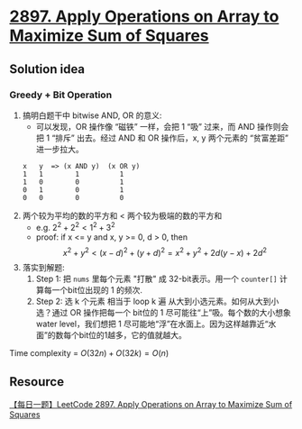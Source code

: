 # [2897. Apply Operations on Array to Maximize Sum of Squares](https://leetcode.com/problems/apply-operations-on-array-to-maximize-sum-of-squares/description/)

## Solution idea
### Greedy + Bit Operation
1. 搞明白题干中 bitwise AND, OR 的意义:
    * 可以发现，OR 操作像 “磁铁” 一样，会把 1 “吸” 过来，而 AND 操作则会把 1 “排斥” 出去。经过 AND 和 OR 操作后，x, y 两个元素的 “贫富差距” 进一步拉大。 
    ```
    x   y  => (x AND y)  (x OR y)
    1   1        1          1
    1   0        0          1
    0   1        0          1
    0   0        0          0
    ```
2. 两个较为平均的数的平方和 < 两个较为极端的数的平方和
    * e.g. $2^2 + 2^2 < 1^2 + 3^2$
    * proof: if x <= y and x, y >= 0, d > 0, then
$$
x^2 + y^2 < (x-d)^2 + (y+d)^2 = x^2 + y^2 + 2d(y-x) + 2d^2
$$
3. 落实到解题:
    1. Step 1: 把 `nums` 里每个元素 "打散" 成 32-bit表示。用一个 `counter[]` 计算每一个bit位出现的 1 的频次.
    2. Step 2: 选 k 个元素 相当于 loop k 遍 从大到小选元素。如何从大到小选？通过 OR 操作把每一个 bit位的 1 尽可能往“上”吸。每个数的大小想象water level，我们想把 1 尽可能地“浮”在水面上。因为这样越靠近“水面”的数每个bit位的1越多，它的值就越大。

Time complexity = $O(32n) + O(32k) = O(n)$



## Resource
[【每日一题】LeetCode 2897. Apply Operations on Array to Maximize Sum of Squares](https://www.youtube.com/watch?v=96xk1INe134&t=637s&ab_channel=HuifengGuan)
